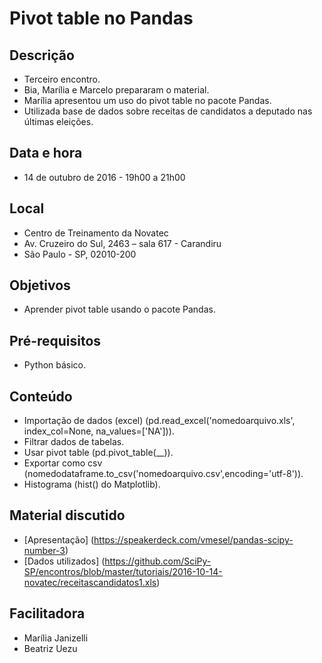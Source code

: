 # Pivot table no Pandas

## Descrição
* Terceiro encontro.
* Bia, Marília e Marcelo prepararam o material.
* Marília apresentou um uso do pivot table no pacote Pandas.
* Utilizada base de dados sobre receitas de candidatos a deputado nas últimas eleições.

## Data e hora
* 14 de outubro de 2016 - 19h00 a 21h00

## Local
* Centro de Treinamento da Novatec
* Av. Cruzeiro do Sul, 2463 – sala 617 - Carandiru
* São Paulo - SP, 02010-200

## Objetivos
* Aprender pivot table usando o pacote Pandas.

## Pré-requisitos
* Python básico.

## Conteúdo
* Importação de dados (excel) (pd.read_excel('nomedoarquivo.xls', index_col=None, na_values=['NA'])).
* Filtrar dados de tabelas.
* Usar pivot table (pd.pivot_table(__)).
* Exportar como csv (nomedodataframe.to_csv('nomedoarquivo.csv',encoding='utf-8')).
* Histograma (hist() do Matplotlib).

## Material discutido
* [Apresentação] (https://speakerdeck.com/vmesel/pandas-scipy-number-3)
* [Dados utilizados] (https://github.com/SciPy-SP/encontros/blob/master/tutoriais/2016-10-14-novatec/receitascandidatos1.xls)

## Facilitadora
* Marília Janizelli
* Beatriz Uezu
